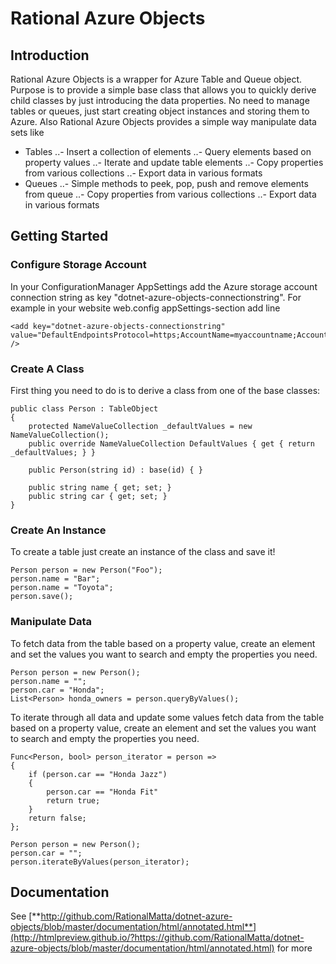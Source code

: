 # Rational Azure Objects

## Introduction
Rational Azure Objects is a wrapper for Azure Table and Queue object. Purpose is to provide a simple base class that allows you to quickly derive child classes by just introducing the data properties. No need to manage tables or queues, just start creating object instances and storing them to Azure. Also Rational Azure Objects provides a simple way manipulate data sets like
- Tables
..- Insert a collection of elements
..- Query elements based on property values
..- Iterate and update table elements
..- Copy properties from various collections
..- Export data in various formats
- Queues
..- Simple methods to peek, pop, push and remove elements from queue
..- Copy properties from various collections
..- Export data in various formats

## Getting Started

### Configure Storage Account
In your ConfigurationManager AppSettings add the Azure storage account connection string as key "dotnet-azure-objects-connectionstring". For example in your website web.config appSettings-section add line

```
<add key="dotnet-azure-objects-connectionstring" value="DefaultEndpointsProtocol=https;AccountName=myaccountname;AccountKey=...;EndpointSuffix=core.windows.net" />
```

### Create A Class
First thing you need to do is to derive a class from one of the base classes: 
```
public class Person : TableObject
{
	protected NameValueCollection _defaultValues = new NameValueCollection();
	public override NameValueCollection DefaultValues { get { return _defaultValues; } }

	public Person(string id) : base(id) { }

	public string name { get; set; }
	public string car { get; set; }
}
```

### Create An Instance
To create a table just create an instance of the class and save it! 
```
Person person = new Person("Foo");
person.name = "Bar";
person.name = "Toyota";
person.save();
```

### Manipulate Data
To fetch data from the table based on a property value, create an element and set the values you want to search and empty the properties you need.
```
Person person = new Person();
person.name = "";
person.car = "Honda";
List<Person> honda_owners = person.queryByValues();
```

To iterate through all data and update some values fetch data from the table based on a property value, create an element and set the values you want to search and empty the properties you need.
```
Func<Person, bool> person_iterator = person =>
{
	if (person.car == "Honda Jazz")
	{
		person.car == "Honda Fit"
		return true;
	}
	return false;
};

Person person = new Person();
person.car = "";
person.iterateByValues(person_iterator);
```

## Documentation
See [**http://github.com/RationalMatta/dotnet-azure-objects/blob/master/documentation/html/annotated.html**](http://htmlpreview.github.io/?https://github.com/RationalMatta/dotnet-azure-objects/blob/master/documentation/html/annotated.html) for more
